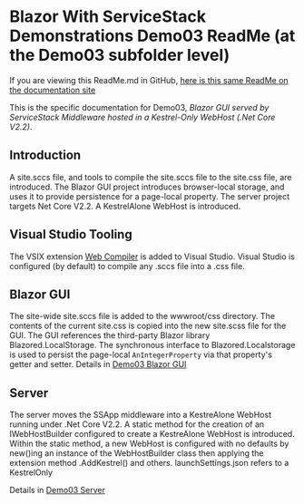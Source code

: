 # Blazor With ServiceStack Demonstrations Demo03 ReadMe (at the Demo03 subfolder level)
If you are viewing this ReadMe.md in GitHub, [here is this same ReadMe on the documentation site](ReadMe.html)

This is the specific documentation for Demo03, *Blazor GUI served by ServiceStack Middleware hosted in a Kestrel-Only WebHost (.Net Core V2.2)*.

## Introduction
A site.sccs file, and tools to compile the site.sccs file to the site.css file, are introduced.
The Blazor GUI project introduces browser-local storage, and uses it to provide persistence for a page-local property.
The server project targets Net Core V2.2. A KestrelAlone WebHost is introduced.

## Visual Studio Tooling
The VSIX extension [Web Compiler](https://marketplace.visualstudio.com/items?itemName=MadsKristensen.WebCompiler) is added to Visual Studio. Visual Studio is configured (by default) to compile any .sccs file into a .css file.

## Blazor GUI
The site-wide site.sccs file is added to the wwwroot/css directory. The contents of the current site.css is copied into the new site.scss file for the GUI.
The GUI references the third-party Blazor library Blazored.LocalStorage.
The synchronous interface to Blazored.Localstorage is used to persist the page-local `AnIntegerProperty` via that property's getter and setter.
Details in [Demo03 Blazor GUI](GUI/ReadMe.html)

## Server
The server moves the SSApp middleware into a KestreAlone WebHost running under .Net Core V2.2.
A static method for the creation of an IWebHostBuilder configured to create a KestreAlone WebHost is introduced.
Within the static method,  a new WebHost is configured with no defaults by new()ing an instance of the WebHostBuilder class then applying the extension method .AddKestrel() and others.
launchSettings.json refers to a KestrelOnly 

Details in [Demo03 Server](Server/ReadMe.html)

